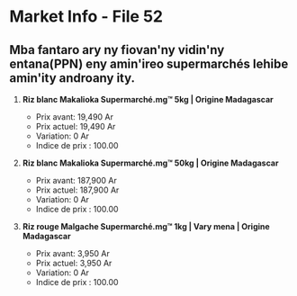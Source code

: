 # Market Info - File 52

## Mba fantaro ary ny fiovan'ny vidin'ny entana(PPN) eny amin'ireo supermarchés lehibe amin'ity androany ity.

1. **Riz blanc Makalioka Supermarché.mg™ 5kg | Origine Madagascar**
   - Prix avant: 19,490 Ar
   - Prix actuel: 19,490 Ar
   - Variation: 0 Ar
   - Indice de prix : 100.00

2. **Riz blanc Makalioka Supermarché.mg™ 50kg | Origine Madagascar**
   - Prix avant: 187,900 Ar
   - Prix actuel: 187,900 Ar
   - Variation: 0 Ar
   - Indice de prix : 100.00

3. **Riz rouge Malgache Supermarché.mg™ 1kg | Vary mena | Origine Madagascar**
   - Prix avant: 3,950 Ar
   - Prix actuel: 3,950 Ar
   - Variation: 0 Ar
   - Indice de prix : 100.00


